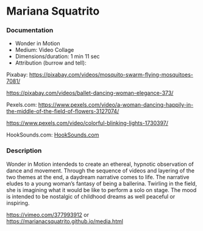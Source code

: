 # Mariana Squatrito

### Documentation
* Wonder in Motion
* Medium: Video Collage 
* Dimensions/duration: 1 min 11 sec
* Attribution (burrow and tell): 

Pixabay: https://pixabay.com/videos/mosquito-swarm-flying-mosquitoes-7081/

https://pixabay.com/videos/ballet-dancing-woman-elegance-373/

Pexels.com: https://www.pexels.com/video/a-woman-dancing-happily-in-the-middle-of-the-field-of-flowers-3127074/

https://www.pexels.com/video/colorful-blinking-lights-1730397/
            
HookSounds.com: <a href="https://www.hooksounds.com">HookSounds.com</a>

### Description
Wonder in Motion intendeds to create an ethereal, hypnotic observation of dance and movement. Through the sequence of videos and layering of the two themes at the end, a daydream narrative comes to life. The narrative eludes to a young woman’s fantasy of being a ballerina. Twirling in the field, she is imagining what it would be like to perform a solo on stage. The mood is intended to be nostalgic of childhood dreams as well peaceful or inspiring. 

https://vimeo.com/377993912 or https://marianacsquatrito.github.io/media.html
